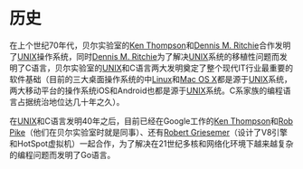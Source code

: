 # 历史

在上个世纪70年代，贝尔实验室的[Ken Thompson](http://genius.cat-v.org/ken-thompson/)和[Dennis M. Ritchie](http://genius.cat-v.org/dennis-ritchie/)合作发明了[UNIX](http://doc.cat-v.org/unix/)操作系统，同时[Dennis M. Ritchie](http://genius.cat-v.org/dennis-ritchie/)为了解决[UNIX](http://doc.cat-v.org/unix/)系统的移植性问题而发明了C语言，贝尔实验室的[UNIX](http://doc.cat-v.org/unix/)和C语言两大发明奠定了整个现代IT行业最重要的软件基础（目前的三大桌面操作系统的中[Linux](http://www.linux.org/)和[Mac OS X](http://www.apple.com/cn/osx/)都是源于[UNIX](https://docs.hacknode.org/gopl-zh/index.html)系统，两大移动平台的操作系统iOS和Android也都是源于[UNIX](http://doc.cat-v.org/unix/)系统。C系家族的编程语言占据统治地位达几十年之久）。

在[UNIX](https://docs.hacknode.org/gopl-zh/index.html)和C语言发明40年之后，目前已经在Google工作的[Ken Thompson](http://genius.cat-v.org/ken-thompson/)和[Rob Pike](http://genius.cat-v.org/rob-pike/)（他们在贝尔实验室时就是同事）、还有[Robert Griesemer](http://research.google.com/pubs/author96.html)（设计了V8引擎和HotSpot虚拟机）一起合作，为了解决在21世纪多核和网络化环境下越来越复杂的编程问题而发明了Go语言。

